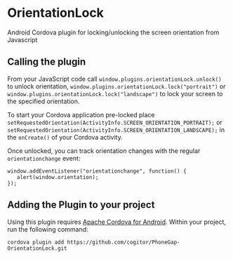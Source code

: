# OrientationLock #

Android Cordova plugin for locking/unlocking the screen orientation from Javascript

## Calling the plugin ##

From your JavaScript code call 
`window.plugins.orientationLock.unlock()` to unlock orientation,
`window.plugins.orientationLock.lock("portrait")` or `window.plugins.orientationLock.lock("landscape")` 
to lock your screen to the specified orientation.

To start your Cordova application pre-locked place 
`setRequestedOrientation(ActivityInfo.SCREEN_ORIENTATION_PORTRAIT);` or 
`setRequestedOrientation(ActivityInfo.SCREEN_ORIENTATION_LANDSCAPE);` 
in the `onCreate()` of your Cordova activity.

Once unlocked, you can track orientation changes with the regular `orientationchange` event:

    window.addEventListener("orientationchange", function() {
       alert(window.orientation);
    });

## Adding the Plugin to your project ##

Using this plugin requires [Apache Cordova for Android](https://github.com/apache/cordova-android).
Within your project, run the following command:

    cordova plugin add https://github.com/cogitor/PhoneGap-OrientationLock.git

